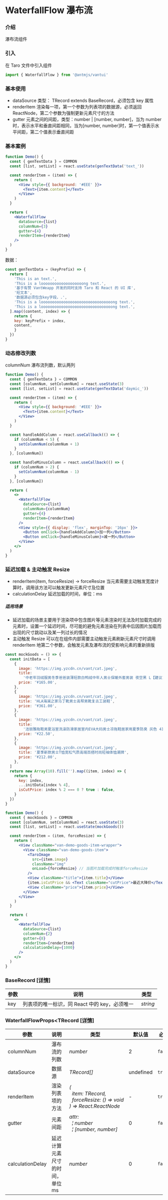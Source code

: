 # WaterfallFlow 瀑布流

### 介绍

瀑布流组件

### 引入

在 Taro 文件中引入组件

```js
import { WaterfallFlow } from '@antmjs/vantui'
```

### 基本使用

- dataSource 类型： TRecord extends BaseRecord，必须包含 key 属性
- renderItem 渲染每一项，第一个参数为列表项的数据源，必须返回 ReactNode，第二个参数为强制更新元素尺寸的方法
- gutter 元素之间的间距，类型：number | [number, number]，当为 number 时，表示水平和垂直间距相同，当为[number, number]时，第一个值表示水平间距，第二个值表示垂直间距

### 基本案例

```jsx
function Demo() {
  const { genTextData } = COMMON
  const [list, setList] = react.useState(genTextData('text_'))

  const renderItem = (item) => {
    return (
      <View style={{ background: '#EEE' }}>
        <Text>{item.content}</Text>
      </View>
    )
  }

  return (
    <WaterfallFlow
      dataSource={list}
      columnNum={3}
      gutter={4}
      renderItem={renderItem}
    />
  )
}
```

数据：

```js common
const genTextData = (keyPrefix) => {
  return [
    'This is an text.',
    'This is a looooooooooooooooooong text.',
    '基于有赞 VantWeapp 开发的同时支持 Taro 和 React 的 UI 库',
    '短文本',
    '数据源必须包含key字段，.',
    'This is a loooooooooooooooooooooooooooooooong text.',
    'This is a loooooooooooooooooooooooooooooooong text.',
  ].map((content, index) => {
    return {
    key: keyPrefix + index,
    content,
    }
  })
}

```

### 动态修改列数

columnNum 瀑布流列数，默认两列

```jsx
function Demo() {
  const { genTextData } = COMMON
  const [columnNum, setColumnNum] = react.useState(3)
  const [list, setList] = react.useState(genTextData('daymic_'))

  const renderItem = (item) => {
    return (
      <View style={{ background: '#EEE' }}>
        <Text>{item.content}</Text>
      </View>
    )
  }

  const handleAddColumn = react.useCallback(() => {
    if (columnNum < 5) {
      setColumnNum(columnNum + 1)
    }
  }, [columnNum])

  const handleMinusColumn = react.useCallback(() => {
    if (columnNum > 2) {
      setColumnNum(columnNum - 1)
    }
  }, [columnNum])

  return (
    <>
      <WaterfallFlow
        dataSource={list}
        columnNum={columnNum}
        gutter={4}
        renderItem={renderItem}
      />
      <View style={{ display: 'flex', marginTop: '16px' }}>
        <Button onClick={handleAddColumn}>加一列</Button>
        <Button onClick={handleMinusColumn}>减一列</Button>
      </View>
    </>
  )
}
```

### 延迟加载 & 主动触发 Resize

- renderItem(item, forceResize) -> forceResize 当元素需要主动触发宽度计算时，调用该方法可以触发更新元素尺寸及位置
- calculationDelay 延迟加载的时间，单位：ms

##### 适用场景

- 延迟加载的场景主要用于渲染项中包含图片等元素渲染时无法及时加载完成的元素时，设置一个延迟时间，尽可能的避免元素渲染在列表中后因图片加载而出现的尺寸跳动以及某一列过长的情况
- 主动触发 Resize 可以在在组件内部需要主动触发元素刷新元素尺寸时调用 renderItem 地第二个参数，会触发元素及瀑布流的受影响元素的重新排版

```js common
const mockGoods = () => {
  const initData = [
    {
      image: 'https://img.yzcdn.cn/vant/cat.jpeg',
      title:
        '中老年羽绒服男冬季爸爸装薄短款白鸭绒中年人男士保暖外套男装 夜空黑 L【建议115斤以内】',
      price: '¥165.00',
    },
    {
      image: 'https://img.yzcdn.cn/vant/cat.jpeg',
      title: 'HLA海澜之家马丁靴男士高帮男靴复古工装鞋',
      price: '¥361.00',
    },
    {
      image: 'https://img.yzcdn.cn/vant/cat.jpeg',
      title:
        '洁丽雅拖鞋男夏浴室洗澡防滑家居室内EVA大码男士凉拖鞋居家用夏季防臭 灰色 41-42【标准码】',
      price: '¥22.50',
    },
    {
      image: 'https://img.yzcdn.cn/vant/cat.jpeg',
      title: '夏季新款男士T恤宽松气质高端百搭时尚短袖体恤潮牌',
      price: '¥212.00',
    },
  ]
  return new Array(10).fill('').map((item, index) => {
    return {
      key: index,
      ...initData[index % 4],
      isCutPrice: index % 2 === 0 ? true : false,
    }
  })
}
```

```jsx
function Demo() {
  const { mockGoods } = COMMON
  const [columnNum, setColumnNum] = react.useState(3)
  const [list, setList] = react.useState(mockGoods())

  const renderItem = (item, forceResize) => {
    return (
      <View className="van-demo-goods-item-wrapper">
        <View className="van-demo-goods-item">
          <TaroImage
            src={item.image}
            className="img"
            onLoad={forceResize} // 当图片加载完成时触发forceResize
          />
          <View className="title">{item.title}</View>
          {item.isCutPrice && <Text className="cutPrice">最近大降价</Text>}
          <View className="price">{item.price}</View>
        </View>
      </View>
    )
  }

  return (
    <>
      <WaterfallFlow
        dataSource={list}
        columnNum={2}
        gutter={8}
        renderItem={renderItem}
        calculationDelay={1000}
      />
    </>
  )
}
```

### BaseRecord [[详情]](https://github.com/AntmJS/vantui/tree/main/packages/vantui/types/waterfall-flow.d.ts)

| 参数 | 说明                                          | 类型                      |
| ---- | --------------------------------------------- | ------------------------- |
| key  | 列表项的唯一标识，同 React 中的 key，必须唯一 | _&nbsp;&nbsp;string<br/>_ |

### WaterfallFlowProps<TRecord [[详情]](https://github.com/AntmJS/vantui/tree/main/packages/vantui/types/waterfall-flow.d.ts)

| 参数             | 说明                            | 类型                                                                                                                                                                                   | 默认值    | 必填    |
| ---------------- | ------------------------------- | -------------------------------------------------------------------------------------------------------------------------------------------------------------------------------------- | --------- | ------- |
| columnNum        | 瀑布流的列数                    | _&nbsp;&nbsp;number<br/>_                                                                                                                                                              | 2         | `false` |
| dataSource       | 数据源                          | _&nbsp;&nbsp;TRecord[]<br/>_                                                                                                                                                           | undefined | `true`  |
| renderItem       | 渲染列表项的方法                | _&nbsp;&nbsp;(<br/>&nbsp;&nbsp;&nbsp;&nbsp;item:&nbsp;TRecord,<br/>&nbsp;&nbsp;&nbsp;&nbsp;forceResize:&nbsp;()&nbsp;=>&nbsp;void<br/>&nbsp;&nbsp;)&nbsp;=>&nbsp;React.ReactNode<br/>_ | -         | `true`  |
| gutter           | 元素间距                        | _&nbsp;&nbsp;attr:<br/>&nbsp;&nbsp;&nbsp;&nbsp;&brvbar;&nbsp;number<br/>&nbsp;&nbsp;&nbsp;&nbsp;&brvbar;&nbsp;[number,&nbsp;number]<br/>_                                              | 0         | `false` |
| calculationDelay | 延迟计算元素尺寸的时间，单位 ms | _&nbsp;&nbsp;number<br/>_                                                                                                                                                              | 0         | `false` |
